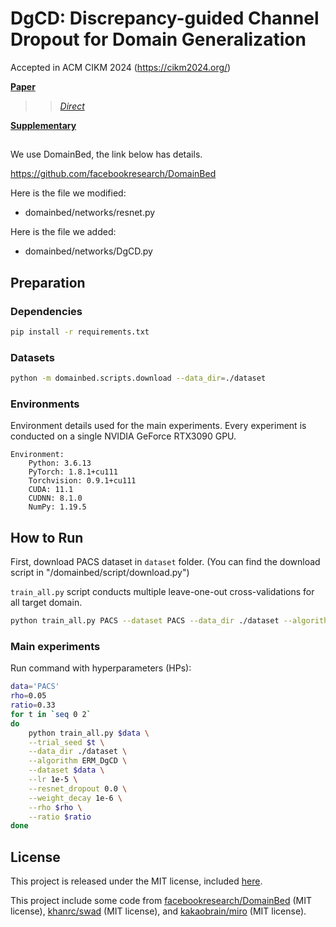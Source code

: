 # DgCD: Discrepancy-guided Channel Dropout for Domain Generalization

Accepted in ACM CIKM 2024 (https://cikm2024.org/)

[**Paper**](https://dl.acm.org/doi/10.1145/3627673.3679539)
>> [*Direct*](https://github.com/gyeomo/DgCD/blob/main/main_paper.pdf)

[**Supplementary**](https://github.com/gyeomo/DgCD/blob/main/supplementary.pdf)

##

We use DomainBed, the link below has details. 

https://github.com/facebookresearch/DomainBed

Here is the file we modified:

* domainbed/networks/resnet.py

Here is the file we added:

* domainbed/networks/DgCD.py


## Preparation

### Dependencies

```sh
pip install -r requirements.txt
```

### Datasets

```sh
python -m domainbed.scripts.download --data_dir=./dataset
```

### Environments

Environment details used for the main experiments. Every experiment is conducted on a single NVIDIA GeForce RTX3090 GPU.

```
Environment:
	Python: 3.6.13
	PyTorch: 1.8.1+cu111
	Torchvision: 0.9.1+cu111
	CUDA: 11.1
	CUDNN: 8.1.0
	NumPy: 1.19.5
```

## How to Run

First, download PACS dataset in `dataset` folder. (You can find the download script in "/domainbed/script/download.py")

`train_all.py` script conducts multiple leave-one-out cross-validations for all target domain.

```sh
python train_all.py PACS --dataset PACS --data_dir ./dataset --algorithm ERM_DgCD
```


### Main experiments

Run command with hyperparameters (HPs):

```sh
data='PACS'
rho=0.05
ratio=0.33
for t in `seq 0 2`
do
    python train_all.py $data \
    --trial_seed $t \
    --data_dir ./dataset \
    --algorithm ERM_DgCD \
    --dataset $data \
    --lr 1e-5 \
    --resnet_dropout 0.0 \
    --weight_decay 1e-6 \
    --rho $rho \
    --ratio $ratio
done
```



## License

This project is released under the MIT license, included [here](./LICENSE).

This project include some code from [facebookresearch/DomainBed](https://github.com/facebookresearch/DomainBed) (MIT license), 
[khanrc/swad](https://github.com/khanrc/swad) (MIT license), and [kakaobrain/miro](https://github.com/kakaobrain/miro) (MIT license).
